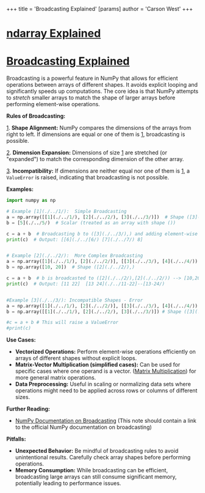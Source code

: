 +++
 title = 'Broadcasting Explained'
[params]
	author = 'Carson West'
+++
# [ndarray Explained](./../ndarray-explained/)
# [Broadcasting Explained](./../broadcasting-explained/) 
Broadcasting is a powerful feature in NumPy that allows for efficient operations between arrays of different shapes.  It avoids explicit looping and significantly speeds up computations.  The core idea is that NumPy attempts to *stretch* smaller arrays to match the shape of larger arrays before performing element-wise operations.

**Rules of Broadcasting:**

[1](./../1/). **Shape Alignment:** NumPy compares the dimensions of the arrays from right to left.  If dimensions are equal or one of them is [1](./../1/), broadcasting is possible.

[2](./../2/). **Dimension Expansion:** Dimensions of size [1](./../1/) are stretched (or "expanded") to match the corresponding dimension of the other array.

[3](./../3/). **Incompatibility:** If dimensions are neither equal nor one of them is [1](./../1/),  a `ValueError` is raised, indicating that broadcasting is not possible.


**Examples:**

```python
import numpy as np

# Example [1](./../1/):  Simple Broadcasting
a = np.array([[1](./../1/), [2](./../2/), [3](./../3/)])  # Shape ([3](./../3/),)
b = [5](./../5/)  # Scalar (treated as an array with shape ())

c = a + b  # Broadcasting b to ([3](./../3/),) and adding element-wise
print(c)  # Output: [[6](./../[6/) [7](./../7/) 8]


# Example [2](./../2/):  More Complex Broadcasting
a = np.array([1](./../1/), [2](./../2/)], [[3](./../3/), [4](./../4/))  # Shape ([2](./../2/), [2](./../2/))
b = np.array([10, 20])  # Shape ([2](./../2/),)

c = a + b  # b is broadcasted to ([2](./../2/),[2](./../2/)) --> [10,20],[10,20](./../1020][1020/)
print(c)  # Output: [11 22]  [13 24](./../11-22]--[13-24/)


#Example [3](./../3/): Incompatible Shapes - Error
a = np.array([1](./../1/), [2](./../2/)], [[3](./../3/), [4](./../4/)) # Shape ([2](./../2/),[2](./../2/))
b = np.array([[1](./../1/), [2](./../2/), [3](./../3/)]) # Shape ([3](./../3/),)

#c = a + b # This will raise a ValueError
#print(c) 
```

**Use Cases:**

* **Vectorized Operations:**  Perform element-wise operations efficiently on arrays of different shapes without explicit loops.
* **Matrix-Vector Multiplication (simplified cases):**  Can be used for specific cases where one operand is a vector.  ([Matrix Multiplication](./../matrix-multiplication/)) for more general matrix operations.
* **Data Preprocessing:**  Useful in scaling or normalizing data sets where operations might need to be applied across rows or columns of different sizes.


**Further Reading:**

* [NumPy Documentation on Broadcasting](./../numpy-documentation-on-broadcasting/)  (This note should contain a link to the official NumPy documentation on broadcasting)

**Pitfalls:**

* **Unexpected Behavior:** Be mindful of broadcasting rules to avoid unintentional results. Carefully check array shapes before performing operations.
* **Memory Consumption:** While broadcasting can be efficient, broadcasting large arrays can still consume significant memory, potentially leading to performance issues.


